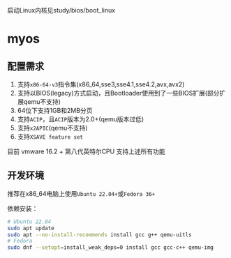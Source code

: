 启动Linux内核见study/bios/boot_linux

# myos
## 配置需求
1. 支持`x86-64-v3`指令集(x86_64,sse3,sse4.1,sse4.2,avx,avx2)
2. 支持以BIOS(legacy)方式启动，且Bootloader使用到了一些BIOS扩展(部分扩展qemu不支持)
3. 64位下支持1GB和2MB分页
4. 支持`ACIP`，且`ACIP`版本为2.0+(qemu版本过低)
5. 支持`x2APIC`(qemu不支持)
6. 支持`XSAVE feature set`

目前 vmware 16.2 + 第八代英特尔CPU 支持上述所有功能
## 开发环境
推荐在x86_64电脑上使用`Ubuntu 22.04+`或`Fedora 36+`

依赖安装：
```bash
# Ubuntu 22.04
sudo apt update
sudo apt --no-install-recommends install gcc g++ qemu-uitls
# Fedora
sudo dnf --setopt=install_weak_deps=0 install gcc gcc-c++ qemu-img
```
